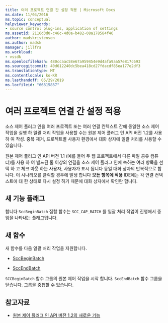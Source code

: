 ```yaml
---
title: 여러 프로젝트 연결 간 설정 적용 | Microsoft Docs
ms.date: 11/04/2016
ms.topic: conceptual
helpviewer_keywords:
- source control plug-ins, application of settings
ms.assetid: 2116d3d0-c46c-4d0a-b482-08a178584f46
author: madskristensen
ms.author: madsk
manager: jillfra
ms.workload:
- vssdk
ms.openlocfilehash: 480ccaac58e67a959454e9d4afa9aa57e817c693
ms.sourcegitcommit: 40d612240dc5bea418cd27fdacdf85ea177e2df3
ms.translationtype: MT
ms.contentlocale: ko-KR
ms.lasthandoff: 05/29/2019
ms.locfileid: "66315837"
---
```

# <a name="application-of-settings-across-multiple-project-connections"></a>여러 프로젝트 연결 간 설정 적용
소스 제어 플러그 인을 여러 프로젝트 또는 여러 연결 컨텍스트 간에 동일한 소스 제어 작업을 실행 하 일괄 처리 작업을 사용할 수는 원본 제어 플러그 인 API 버전 1.2를 사용 하 여 작성. 중복 제거, 프로젝트별 사용자 환경에서 대화 상자에 일괄 처리를 사용할 수 있습니다.

 원본 제어 플러그 인 API 버전 1.1 (예를 들어 두 웹 프로젝트에서 다른 파일 공유 컴퓨터)를 사용 하 여 빌드된 둘 이상의 연결을 소스 제어 플러그 인에 속하는 여러 항목을 선택 하 고 체크 아웃 하는 사용자, 사용자가 표시 됩니다 동일 대화 상자의 반복적으로 합니다. 이 시나리오를 클릭할 경우에 발생 합니다 **모든 항목에 적용** IDE에는 각 연결 컨텍스트에 대 한 상태로 다시 설정 하기 때문에 대화 상자에서 확인란 합니다.

## <a name="new-capability-flag"></a>새 기능 플래그
 합니다 `SccBeginBatch` 집합 함수는 `SCC_CAP_BATCH` 를 일괄 처리 작업이 진행에서 중임을 나타내는 플래그입니다.

## <a name="new-functions"></a>새 함수
새 함수를 다음 일괄 처리 작업을 지원합니다.

- [SccBeginBatch](../../extensibility/sccbeginbatch-function.md)

- [SccEndBatch](../../extensibility/sccendbatch-function.md)

`SCCBeginBatch` 함수 그룹의 원본 제어 작업을 시작 합니다. `SccEndBatch` 함수 그룹을 닫습니다. 그룹을 중첩할 수 있습니다.

## <a name="see-also"></a>참고자료
- [원본 제어 플러그 인 API 버전 1.2의 새로운 기능](../../extensibility/internals/what-s-new-in-the-source-control-plug-in-api-version-1-2.md)